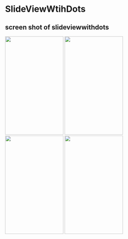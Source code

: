 # SlideViewWtihDots
## screen shot of slideviewwithdots

<img src="https://user-images.githubusercontent.com/36994388/37243224-45c9b5e6-24a0-11e8-89f1-edb84083e85a.png" width="190" height="320">     <img src="(https://user-images.githubusercontent.com/36994388/37243284-2cfc8cea-24a1-11e8-85d9-1b6d13bcd34b.png" width="190" height="320">   <img src="https://user-images.githubusercontent.com/36994388/37243183-acceab62-249f-11e8-9831-ee6ed61e106b.png" width="190" height="320">   <img src="https://user-images.githubusercontent.com/36994388/37243209-1a451884-24a0-11e8-87c5-78705a025e25.png" width="190" height="320">

